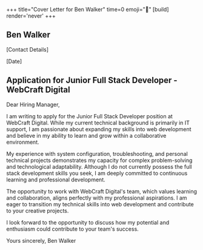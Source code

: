 +++
title="Cover Letter for Ben Walker" 
time=0 
emoji="📝" 
[build]
render='never'
+++

## Ben Walker

[Contact Details]

[Date]

## Application for Junior Full Stack Developer - WebCraft Digital

Dear Hiring Manager,

I am writing to apply for the Junior Full Stack Developer position at WebCraft Digital. While my current technical background is primarily in IT support, I am passionate about expanding my skills into web development and believe in my ability to learn and grow within a collaborative environment.

My experience with system configuration, troubleshooting, and personal technical projects demonstrates my capacity for complex problem-solving and technological adaptability. Although I do not currently possess the full stack development skills you seek, I am deeply committed to continuous learning and professional development.

The opportunity to work with WebCraft Digital's team, which values learning and collaboration, aligns perfectly with my professional aspirations. I am eager to transition my technical skills into web development and contribute to your creative projects.

I look forward to the opportunity to discuss how my potential and enthusiasm could contribute to your team's success.

Yours sincerely,
Ben Walker
